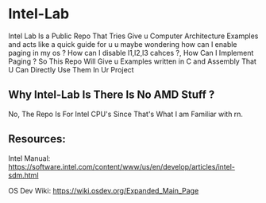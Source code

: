 # Intel-Lab
Intel Lab Is a Public Repo That Tries Give u Computer Architecture Examples and acts like a quick guide for u u maybe wondering how can I enable paging in my os ? How can I disable l1,l2,l3 cahces ?, How Can I Implement Paging ? So This Repo Will Give u Examples written in C and Assembly That U Can Directly Use Them In Ur Project

Why Intel-Lab Is There Is No AMD Stuff ? 
----------------------------------------

No, The Repo Is For Intel CPU's Since That's What I am Familiar with rn. 

Resources:
----------

Intel Manual: https://software.intel.com/content/www/us/en/develop/articles/intel-sdm.html

OS Dev Wiki: https://wiki.osdev.org/Expanded_Main_Page
